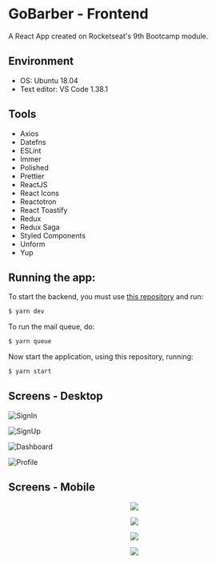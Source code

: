 # GoBarber - Frontend
A React App created on Rocketseat's 9th Bootcamp module.

## Environment
- OS: Ubuntu 18.04
- Text editor: VS Code 1.38.1

## Tools
- Axios
- Datefns
- ESLint
- Immer
- Polished
- Prettier
- ReactJS
- React Icons
- Reactotron
- React Toastify
- Redux
- Redux Saga
- Styled Components
- Unform
- Yup

## Running the app:
To start the backend, you must use [this repository](https://github.com/v1eira/bootcamp-modulo-03) and run:
```bash
$ yarn dev
```

To run the mail queue, do:
```bash
$ yarn queue
```

Now start the application, using this repository, running:
```bash
$ yarn start
```

## Screens - Desktop
![SignIn](examples/SignIn.png)

![SignUp](examples/SignUp.png)

![Dashboard](examples/Dashboard.png)

![Profile](examples/Profile.png)

## Screens - Mobile
<p align="center">
    <img src="examples/SignIn-Mobile.png"/>
</p>

<p align="center">
    <img src="examples/SignUp-Mobile.png"/>
</p>

<p align="center">
    <img src="examples/Dashboard-Mobile.png"/>
</p>

<p align="center">
    <img src="examples/Profile-Mobile.png"/>
</p>
